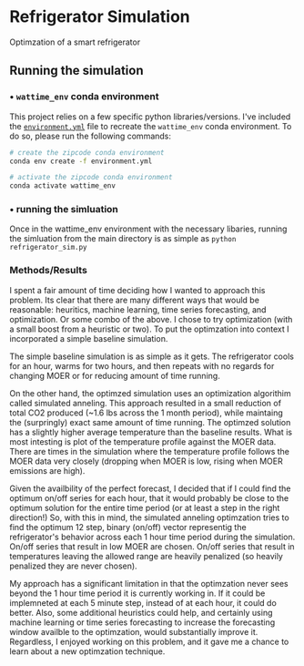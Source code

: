 # Refrigerator Simulation
Optimzation of a smart refrigerator 

## Running the simulation

### • `wattime_env` conda environment

This project relies on a few specific python libraries/versions. I've included the [`environment.yml`](environment.yml) file to recreate the `wattime_env` conda environment. To do so, please run the following commands:

```bash
# create the zipcode conda environment
conda env create -f environment.yml

# activate the zipcode conda environment
conda activate wattime_env
```
### • running the simluation
Once in the wattime_env environment with the necessary libaries, running the simluation from the main directory is as simple as `python refrigerator_sim.py` 

### Methods/Results

I spent a fair amount of time deciding how I wanted to approach this problem. Its clear that there are many different ways that would be reasonable: heuritics, machine learning, time series forecasting, and optimization. Or some combo of the above. I chose to try optimization (with a small boost from a heuristic or two). To put the optimzation into context I incorporated a simple baseline simulation. 

The simple baseline simulation is as simple as it gets. The refrigerator cools for an hour, warms for two hours, and then repeats with no regards for changing MOER or for reducing amount of time running.

On the other hand, the optimzed simulation uses an optimization algorithim called simulated anneling. This approach resulted in a small reduction of total CO2 produced (~1.6 lbs across the 1 month period), while maintaing the (surpringly) exact same amount of time running. The optimzed solution has a slightly higher average temperature than the baseline results. What is most intesting is plot of the temperature profile against the MOER data. There are times in the simulation where the temperature profile follows the MOER data very closely (dropping when MOER is low, rising when MOER emissions are high). 

Given the availbility of the perfect forecast, I decided that if I could find the optimum on/off series for each hour, that it would probably be close to the optimum solution for the entire time period (or at least a step in the right direction!) So, with this in mind, the simulated anneling optimzation tries to find the optimum 12 step, binary (on/off) vector representig the refrigerator's behavior across each 1 hour time period during the simulation. On/off series that result in low MOER are chosen. On/off series that result in temperatures leaving the allowed range are heavily penalized (so heavily penalized they are never chosen).

My approach has a significant limitation in that the optimzation never sees beyond the 1 hour time period it is currently working in. If it could be implemneted at each 5 minute step, instead of at each hour, it could do better. Also, some additional heuristics could help, and certainly using machine learning or time series forecasting to increase the forecasting window availble to the optimzation, would substantially improve it. Regardless, I enjoyed working on this problem, and it gave me a chance to learn about a new optimzation technique.  











